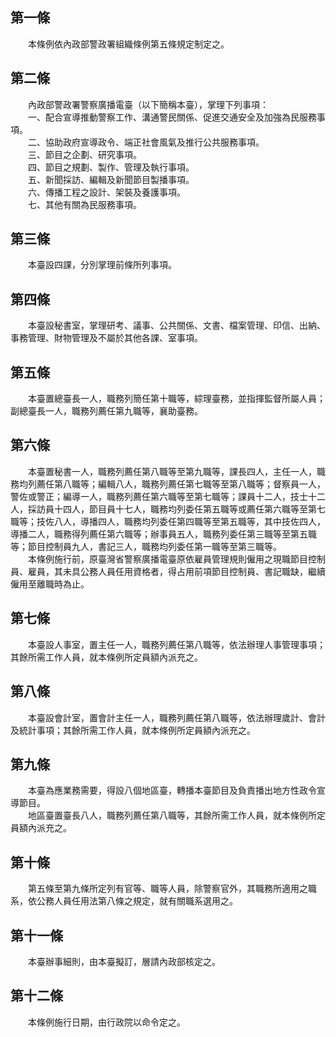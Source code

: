 第一條 
-------
　　本條例依內政部警政署組織條例第五條規定制定之。  


第二條 
-------
　　內政部警政署警察廣播電臺（以下簡稱本臺），掌理下列事項：  
　　一、配合宣導推動警察工作、溝通警民關係、促進交通安全及加強為民服務事項。  
　　二、協助政府宣導政令、端正社會風氣及推行公共服務事項。  
　　三、節目之企劃、研究事項。  
　　四、節目之規劃、製作、管理及執行事項。  
　　五、新聞採訪、編輯及新聞節目製播事項。  
　　六、傳播工程之設計、架裝及養護事項。  
　　七、其他有關為民服務事項。  


第三條 
-------
　　本臺設四課，分別掌理前條所列事項。  


第四條 
-------
　　本臺設秘書室，掌理研考、議事、公共關係、文書、檔案管理、印信、出納、事務管理、財物管理及不屬於其他各課、室事項。  


第五條 
-------
　　本臺置總臺長一人，職務列簡任第十職等，綜理臺務，並指揮監督所屬人員；副總臺長一人，職務列薦任第九職等，襄助臺務。  


第六條 
-------
　　本臺置秘書一人，職務列薦任第八職等至第九職等，課長四人，主任一人，職務均列薦任第八職等；編輯八人，職務列薦任第七職等至第八職等；督察員一人，警佐或警正；編導一人，職務列薦任第六職等至第七職等；課員十二人，技士十二人，採訪員十四人，節目員十七人，職務均列委任第五職等或薦任第六職等至第七職等；技佐八人，導播四人，職務均列委任第四職等至第五職等，其中技佐四人，導播二人，職務得列薦任第六職等；辦事員五人，職務列委任第三職等至第五職等；節目控制員九人，書記三人，職務均列委任第一職等至第三職等。  
　　本條例施行前，原臺灣省警察廣播電臺原依雇員管理規則僱用之現職節目控制員、雇員，其未具公務人員任用資格者，得占用前項節目控制員、書記職缺，繼續僱用至離職時為止。  


第七條 
-------
　　本臺設人事室，置主任一人，職務列薦任第八職等，依法辦理人事管理事項；其餘所需工作人員，就本條例所定員額內派充之。  


第八條 
-------
　　本臺設會計室，置會計主任一人，職務列薦任第八職等，依法辦理歲計、會計及統計事項；其餘所需工作人員，就本條例所定員額內派充之。  


第九條 
-------
　　本臺為應業務需要，得設八個地區臺，轉播本臺節目及負責播出地方性政令宣導節目。  
　　地區臺置臺長八人，職務列薦任第八職等，其餘所需工作人員，就本條例所定員額內派充之。  


第十條 
-------
　　第五條至第九條所定列有官等、職等人員，除警察官外，其職務所適用之職系，依公務人員任用法第八條之規定，就有關職系選用之。  


第十一條 
---------
　　本臺辦事細則，由本臺擬訂，層請內政部核定之。  


第十二條 
---------
　　本條例施行日期，由行政院以命令定之。